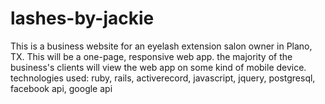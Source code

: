 lashes-by-jackie
================

This is a business website for an eyelash extension salon owner in Plano, TX. This will be a one-page, responsive web app. the majority of the business's clients will view the web app on some kind of mobile device.  technologies used: ruby, rails, activerecord, javascript, jquery, postgresql, facebook api, google api
